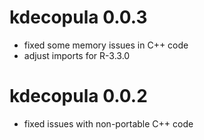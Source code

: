 # kdecopula 0.0.3

* fixed some memory issues in C++ code
* adjust imports for R-3.3.0

# kdecopula 0.0.2

* fixed issues with non-portable C++ code

